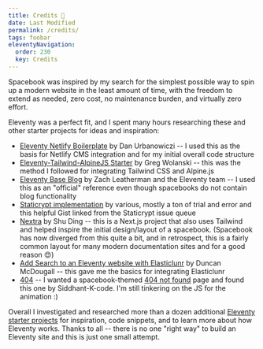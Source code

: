 ```yaml
---
title: Credits 🙌 
date: Last Modified
permalink: /credits/
tags: foobar
eleventyNavigation:
  order: 230 
  key: Credits
---
```

Spacebook was inspired by my search for the simplest possible way to spin up a modern website in the least amount of time, with the freedom to extend as needed, zero cost, no maintenance burden, and virtually zero effort. 

Eleventy was a perfect fit, and I spent many hours researching these and other starter projects for ideas and inspiration: 

* [Eleventy Netlify Boilerplate](https://github.com/danurbanowicz/eleventy-netlify-boilerplate) by Dan Urbanowiczi -- I used this as the basis for Netlify CMS integration and for my initial overall code structure
* [Eleventy-Tailwind-AlpineJS Starter](https://github.com/gregwolanski/eleventy-tailwindcss-alpinejs-starter) by Greg Wolanski -- this was the method I followed for integrating Tailwind CSS and Alpine.js
* [Eleventy Base Blog](https://github.com/philhawksworth/eleventyone) by Zach Leatherman and the Eleventy team -- I used this as an "official" reference even though spacebooks do not contain blog functionality
* [Staticrypt implementation](https://gist.github.com/epicfaace/c1a4452401af14d35b60fe211f2c1559) by various, mostly a ton of trial and error and this helpful Gist linked from the Staticrypt issue queue
* [Nextra](https://github.com/shuding/nextra) by Shu Ding -- this is a Next.js project that also uses Tailwind and helped inspire the initial design/layout of a spacebook. (Spacebook has now diverged from this quite a bit, and in retrospect, this is a fairly common layout for many modern documentation sites and for a good reason 😍) 
* [Add Search to an Eleventy website with Elasticlunr](https://www.belter.io/eleventy-search/) by Duncan McDougall -- this gave me the basics for integrating Elasticlunr
* [404](https://github.com/Siddhant-K-code/404-Error-Page---Astronaut) -- I wanted a spacebook-themed [404 not found](/why-are-you-here) page and found this one by Siddhant-K-code. I'm still tinkering on the JS for the animation :)

Overall  I investigated and researched more than a dozen additional [Eleventy starter projects](https://www.11ty.dev/docs/starter/) for inspiration, code snippets, and to learn more about how Eleventy works. Thanks to all -- there is no one "right way" to build an Eleventy site and this is just one small attempt.

